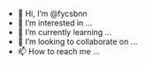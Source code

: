 - 👋 Hi, I’m @fycsbnn
- 👀 I’m interested in ...
- 🌱 I’m currently learning ...
- 💞️ I’m looking to collaborate on ...
- 📫 How to reach me ...

<!---
fycsbnn/fycsbnn is a ✨ special ✨ repository because its `README.md` (this file) appears on your GitHub profile.
You can click the Preview link to take a look at your changes.
--->

